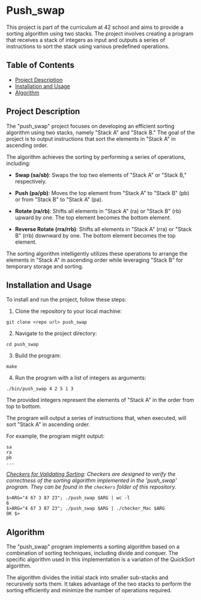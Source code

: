 # Push_swap

This project is part of the curriculum at 42 school and aims to provide a sorting algorithm using two stacks. The project involves creating a program that receives a stack of integers as input and outputs a series of instructions to sort the stack using various predefined operations.

## Table of Contents

- [Project Description](#project-description)
- [Installation and Usage](#installation-and-usage)
- [Algorithm](#algorithm)

## Project Description

The "push_swap" project focuses on developing an efficient sorting algorithm using two stacks, namely "Stack A" and "Stack B." The goal of the project is to output instructions that sort the elements in "Stack A" in ascending order.

The algorithm achieves the sorting by performing a series of operations, including:

- **Swap (sa/sb)**: Swaps the top two elements of "Stack A" or "Stack B," respectively.

- **Push (pa/pb)**: Moves the top element from "Stack A" to "Stack B" (pb) or from "Stack B" to "Stack A" (pa).

- **Rotate (ra/rb)**: Shifts all elements in "Stack A" (ra) or "Stack B" (rb) upward by one. The top element becomes the bottom element.

- **Reverse Rotate (rra/rrb)**: Shifts all elements in "Stack A" (rra) or "Stack B" (rrb) downward by one. The bottom element becomes the top element.

The sorting algorithm intelligently utilizes these operations to arrange the elements in "Stack A" in ascending order while leveraging "Stack B" for temporary storage and sorting.

## Installation and Usage

To install and run the project, follow these steps:

1. Clone the repository to your local machine:

```
git clone <repo url> push_swap
```

2. Navigate to the project directory:

```
cd push_swap
```

3. Build the program:

```
make
```

4. Run the program with a list of integers as arguments:

```
./bin/push_swap 4 2 5 1 3
```

The provided integers represent the elements of "Stack A" in the order from top to bottom.

The program will output a series of instructions that, when executed, will sort "Stack A" in ascending order.

For example, the program might output:

```
sa
ra
pb
...
```



_<u>Checkers for Validating Sorting</u>: Checkers are designed to verify the correctness of the sorting algorithm implemented in the 'push_swap' program. They can be found in the `checkers` folder of this repository._

```
$>ARG="4 67 3 87 23"; ./push_swap $ARG | wc -l
6
$>ARG="4 67 3 87 23"; ./push_swap $ARG | ./checker_Mac $ARG
OK $>
```

## Algorithm

The "push_swap" program implements a sorting algorithm based on a combination of sorting techniques, including divide and conquer. The specific algorithm used in this implementation is a variation of the QuickSort algorithm.

The algorithm divides the initial stack into smaller sub-stacks and recursively sorts them. It takes advantage of the two stacks to perform the sorting efficiently and minimize the number of operations required.
